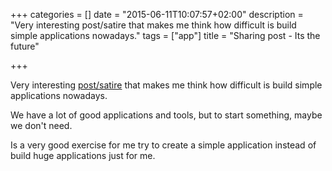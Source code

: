+++
categories = []
date = "2015-06-11T10:07:57+02:00"
description = "Very interesting post/satire that makes me think how difficult is build simple applications nowadays."
tags = ["app"]
title = "Sharing post - Its the future"

+++

Very interesting [post/satire](http://blog.circleci.com/its-the-future/) that makes
me think how difficult is build simple applications nowadays.

We have a lot of good applications and tools, but to start something, maybe we don&#39;t need.

Is a very good exercise for me try to create a simple application instead of build huge applications just for me.
